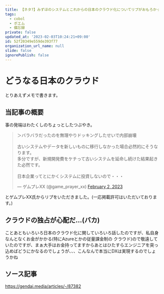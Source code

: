 ```yaml
---
title: 【ネタ?】みずほのシステムとこれからの日本のクラウド化についてリプがおもろかったのでメモ
tags:
  - cobol
  - ポエム
  - 備忘録
private: false
updated_at: '2023-02-03T10:24:21+09:00'
id: 52f20349e559de393f77
organization_url_name: null
slide: false
ignorePublish: false
---
```

# どうなる日本のクラウド

とりあえずメモで書きます。

## 当記事の概要

事の発端はわたくしのちょっとしたつぶやき。

<blockquote class="twitter-tweet"><p lang="ja" dir="ltr">＞バラバラだったのを無理やりドッキングしたせいで内部崩壊<br><br>古いシステムやデータを新しいものに移行しなかった場合必然的にそうなります。<br>多分ですが、新規開発費をケチって古いシステムを延命し続けた結果起きた必然です。<br><br>日本企業ってとにかくシステムに投資しないので・・・</p>&mdash; ゲムプレXX (@game_prayer_xx) <a href="https://twitter.com/game_prayer_xx/status/1621147034702213121?ref_src=twsrc%5Etfw">February 2, 2023</a></blockquote> <script async src="https://platform.twitter.com/widgets.js" charset="utf-8"></script>

とゲムプレXX氏からリプをいただきました。(一応掲載許可はいただいております。)

## クラウドの独占が心配だ...(バカ)

ことあともいろいろ日本のクラウド化に関していろいろ話したのですが、私自身なんとなくお金がかかる(特にAzureとかの従量課金制の
クラウド)ので敬遠していたのですが、まぁ大手はお金持ってますからあとはひたすらエンジニアを突っ込めばどうにかなるのでしょうが、、、こんなんで本当にDXは実現するのでしょうかね

## ソース記事

https://gendai.media/articles/-/87382
